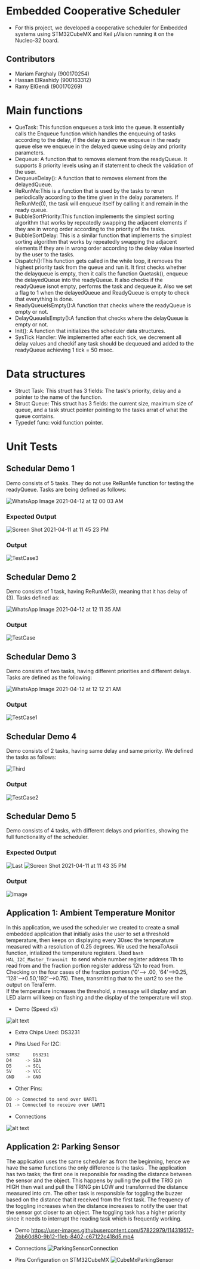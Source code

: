 # Embedded Cooperative Scheduler 
- For this project, we developed a cooperative scheduler for Embedded systems using STM32CubeMX and Keil μVision running it on the Nucleo-32 board.

## Contributors
- Mariam Farghaly  (900170254)
- Hassan ElRashidy (900163312)
- Ramy ElGendi     (900170269)

# Main functions
- QueTask: This function enqueues a task into the queue. It essentially calls the Enqueue function which handles the enqueuing of tasks according to the delay, if the delay is zero we enqueue in the ready queue else we enqueue in the delayed queue using delay and priority parameters.
- Dequeue: 
 A function that to removes element from the readyQueue. It supports 8 priority levels using an if statement to check the validation of the user.
- DequeueDelay(): A function that to removes element from the  delayedQueue.
- ReRunMe:This is a function that is used by the tasks to rerun periodically according to the time given in the delay parameters. If ReRunMe(0), the task will enqueue itself by calling it and remain in the ready queue.
- BubbleSortPriority:This function implements the simplest sorting algorithm that works by repeatedly swapping the adjacent elements if they are in wrong order according to the priority of the tasks.
- BubbleSortDelay: 
This is a similar function that implements the simplest sorting algorithm that works by repeatedly swapping the adjacent elements if they are in wrong order according to the delay value inserted by the user to the tasks.
- Dispatch():This function gets called in the while loop, it removes the highest priority task from the queue and run it. It first checks whether the delayqueue is empty, then it calls the function Quetask(), enqueue the delayedQueue into the readyQueue. It also checks if the readyQueue isnot empty, performs the task and dequeue it. Also we set a flag to 1 when the delayedQueue and ReadyQueue is empty to check that everything is done.
- ReadyQueueIsEmpty():A function that checks where the readyQueue is empty or not.
- DelayQueueIsEmpty():A function that checks where the delayQueue is empty or not.
- Init(): A function that initializes the scheduler data structures.
- SysTick Handler: We implemented after each tick, we decrement all delay values and checkif any task should be dequeued and added to the readyQueue achieving 1 tick = 50 msec.
# Data structures
- Struct Task: This struct has 3 fields: The task's priority, delay and a pointer to the name of the function. 
- Struct Queue: This struct has 3 fields: the current size, maximum size of queue, and a task struct pointer pointing to the tasks arrat of what the queue contains.
- Typedef func: void function pointer.

# Unit Tests
## Schedular Demo 1
Demo consists of 5 tasks. They do not use ReRunMe function for testing the readyQueue. Tasks are being defined as follows:

![WhatsApp Image 2021-04-12 at 12 00 03 AM](https://user-images.githubusercontent.com/68485300/114322906-0382da80-9b23-11eb-9da1-a86086a5059a.jpeg)
### Expected Output
![Screen Shot 2021-04-11 at 11 45 23 PM](https://user-images.githubusercontent.com/68485300/114322416-6b83f180-9b20-11eb-923c-d211a6cc8703.png)
###  Output
![TestCase3](https://user-images.githubusercontent.com/68485300/114321920-cb2ccd80-9b1d-11eb-9ac5-ab83b5119ebd.jpeg)

## Schedular Demo 2
Demo consists of 1 task, having ReRunMe(3), meaning that it has delay of (3). Tasks defined as:

![WhatsApp Image 2021-04-12 at 12 11 35 AM](https://user-images.githubusercontent.com/68485300/114323122-15b14880-9b24-11eb-8c2f-e9b6518805c1.jpeg)
### Output
![TestCase](https://user-images.githubusercontent.com/68485300/114321802-fd89fb00-9b1c-11eb-932e-9b5fa8bf25a3.jpeg)
## Schedular Demo 3
Demo consists of two tasks, having different priorities and different delays. Tasks are defined as the following:

![WhatsApp Image 2021-04-12 at 12 12 21 AM](https://user-images.githubusercontent.com/68485300/114323137-31b4ea00-9b24-11eb-9b8d-86fb8da58f04.jpeg)
### Output
![TestCase1](https://user-images.githubusercontent.com/68485300/114321805-ffec5500-9b1c-11eb-965f-77dd1d7ea874.jpeg)

## Schedular Demo 4
Demo consists of 2 tasks, having same delay and same priority. We defined the tasks as follows:

![Third](https://user-images.githubusercontent.com/68485300/114322923-1dbcb880-9b23-11eb-81e4-0f6b58084cbd.jpeg)
### Output
![TestCase2](https://user-images.githubusercontent.com/68485300/114321807-01b61880-9b1d-11eb-95a7-0660bcb91a3a.jpeg)

## Schedular Demo 5
Demo consists of 4 tasks, with different delays and priorities, showing the full functionality of the scheduler.
### Expected Output
![Last](https://user-images.githubusercontent.com/68485300/114322928-2a411100-9b23-11eb-970a-104de99abb3f.jpeg)
![Screen Shot 2021-04-11 at 11 43 35 PM](https://user-images.githubusercontent.com/68485300/114322419-6f177880-9b20-11eb-90ea-9cc08642c242.png)
### Output
![image](https://user-images.githubusercontent.com/68485300/114321832-3629d480-9b1d-11eb-9686-8bb41185f130.png)



## Application 1: Ambient Temperature Monitor
In this application, we used the scheduler we created to create a small embedded application that initially asks the user to set a threshold temperature, then keeps on displaying every 30sec the temperature measured with a resolution of 0.25 degrees. We used the hexaToAscii function, intialized the temperature registers. Used  ```bash HAL_I2C_Master_Transmit ``` to send whole number register address 11h to read from and the fraction portion register address 12h to read from. Checking on the four cases of the fraction portion ('0'--> .00, '64'-->0.25, '128'-->0.50,'192'-->0.75). Then, transmitting that to the uart2 to see the output on TeraTerm.  
If the temperature increases the threshold, a message will display and an LED alarm will keep on flashing and the display of the temperature will stop.



- Demo (Speed x5)

![alt text](https://i.imgur.com/3Mza3Nr.gif)

- Extra Chips Used: DS3231

- Pins Used For I2C:
```bash
STM32     DS3231
D4     -> SDA
D5     -> SCL
5V     -> VCC
GND    -> GND
```
- Other Pins:
```bash
D0 -> Connected to send over UART1
D1 -> Connected to receive over UART1
```
- Connections

![alt text](https://i.imgur.com/nBvBalM.jpg)

## Application 2: Parking Sensor
The application uses the same scheduler as from the beginning, hence we have the same functions the only difference is the tasks . The application has two tasks; the first one is responsible for reading the distance between the sensor and the object. This happens by pulling the pull the TRIG pin HIGH then wait and pull the TRING pin LOW and transformed the distance measured into cm. The other task is responsible for toggling the buzzer based on the distance that it received from the first task. The frequency of the toggling increases when the distance increases to notify the user that the sensor got closer to an object. The toggling task has a higher priority since it needs to interrupt the reading task which is frequently working.
- Demo
https://user-images.githubusercontent.com/57822979/114319517-2bb60d80-9b12-11eb-8402-c67122c418d5.mp4

- Connections
![ParkingSensorConnection](https://user-images.githubusercontent.com/57822979/114319629-89e2f080-9b12-11eb-8f4b-408b3a470648.jpeg)

- Pins Configuration on STM32CubeMX
![CubeMxParkingSensor](https://user-images.githubusercontent.com/57822979/114319630-8bacb400-9b12-11eb-8cdc-066cbd0e4b79.jpeg)
